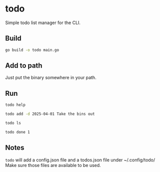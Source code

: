 # todo

Simple todo list manager for the CLI.

## Build

```sh
go build -o todo main.go
```

## Add to path

Just put the binary somewhere in your path.

## Run

```sh
todo help

todo add -d 2025-04-01 Take the bins out

todo ls

todo done 1
```

## Notes

`todo` will add a config.json file and a todos.json file under ~/.config/todo/
Make sure those files are available to be used.
